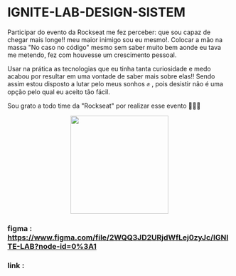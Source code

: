 # IGNITE-LAB-DESIGN-SISTEM

<p>
  Participar do evento da Rockseat me fez perceber: que sou capaz de chegar mais longe!! meu maior
  inimigo sou eu mesmo!. Colocar a mão na massa "No caso no código" mesmo sem saber muito bem aonde eu tava me metendo, fez com houvesse 
  um crescimento pessoal.
</p>
<p>
  Usar na prática as tecnologias que eu tinha tanta curiosidade e medo acabou por resultar em uma vontade de
  saber mais sobre elas!! Sendo assim estou disposto a lutar pelo meus sonhos ✊ , pois desistir não é uma opção pelo qual eu aceito tão fácil.
</p>

<p>Sou grato a todo time da "Rockseat" por realizar esse evento 🚀🚀🚀</p>

<div  align="center">
  <img src="https://user-images.githubusercontent.com/90284411/198903572-1326fe3a-4499-4c74-8768-95f6fa3e598f.jpeg" height="220px"></img>
</div>

### figma : https://www.figma.com/file/2WQQ3JD2URjdWfLej0zyJc/IGNITE-LAB?node-id=0%3A1
### link : 
